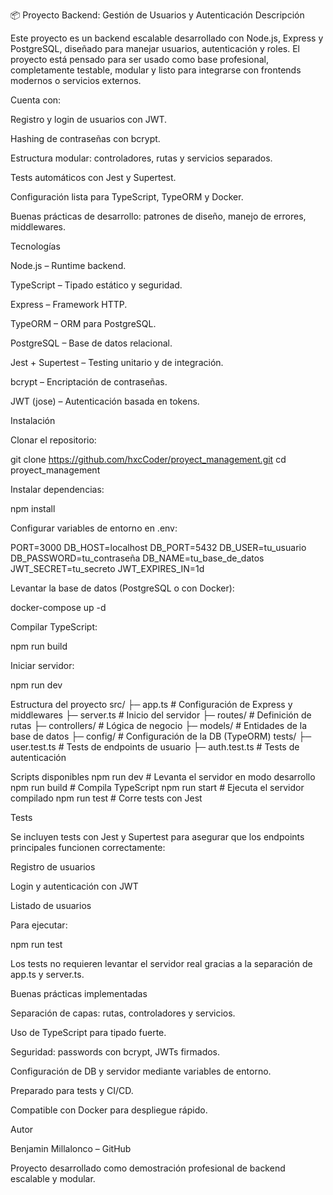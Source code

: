📦 Proyecto Backend: Gestión de Usuarios y Autenticación
Descripción

Este proyecto es un backend escalable desarrollado con Node.js, Express y PostgreSQL, diseñado para manejar usuarios, autenticación y roles.
El proyecto está pensado para ser usado como base profesional, completamente testable, modular y listo para integrarse con frontends modernos o servicios externos.

Cuenta con:

Registro y login de usuarios con JWT.

Hashing de contraseñas con bcrypt.

Estructura modular: controladores, rutas y servicios separados.

Tests automáticos con Jest y Supertest.

Configuración lista para TypeScript, TypeORM y Docker.

Buenas prácticas de desarrollo: patrones de diseño, manejo de errores, middlewares.

Tecnologías

Node.js – Runtime backend.

TypeScript – Tipado estático y seguridad.

Express – Framework HTTP.

TypeORM – ORM para PostgreSQL.

PostgreSQL – Base de datos relacional.

Jest + Supertest – Testing unitario y de integración.

bcrypt – Encriptación de contraseñas.

JWT (jose) – Autenticación basada en tokens.

Instalación

Clonar el repositorio:

git clone https://github.com/hxcCoder/proyect_management.git
cd proyect_management


Instalar dependencias:

npm install


Configurar variables de entorno en .env:

PORT=3000
DB_HOST=localhost
DB_PORT=5432
DB_USER=tu_usuario
DB_PASSWORD=tu_contraseña
DB_NAME=tu_base_de_datos
JWT_SECRET=tu_secreto
JWT_EXPIRES_IN=1d


Levantar la base de datos (PostgreSQL o con Docker):

docker-compose up -d


Compilar TypeScript:

npm run build


Iniciar servidor:

npm run dev

Estructura del proyecto
src/
├─ app.ts           # Configuración de Express y middlewares
├─ server.ts        # Inicio del servidor
├─ routes/          # Definición de rutas
├─ controllers/     # Lógica de negocio
├─ models/          # Entidades de la base de datos
├─ config/          # Configuración de la DB (TypeORM)
tests/
├─ user.test.ts     # Tests de endpoints de usuario
├─ auth.test.ts     # Tests de autenticación

Scripts disponibles
npm run dev       # Levanta el servidor en modo desarrollo
npm run build     # Compila TypeScript
npm run start     # Ejecuta el servidor compilado
npm run test      # Corre tests con Jest

Tests

Se incluyen tests con Jest y Supertest para asegurar que los endpoints principales funcionen correctamente:

Registro de usuarios

Login y autenticación con JWT

Listado de usuarios

Para ejecutar:

npm run test


Los tests no requieren levantar el servidor real gracias a la separación de app.ts y server.ts.

Buenas prácticas implementadas

Separación de capas: rutas, controladores y servicios.

Uso de TypeScript para tipado fuerte.

Seguridad: passwords con bcrypt, JWTs firmados.

Configuración de DB y servidor mediante variables de entorno.

Preparado para tests y CI/CD.

Compatible con Docker para despliegue rápido.

Autor

Benjamin Millalonco – GitHub

Proyecto desarrollado como demostración profesional de backend escalable y modular.
